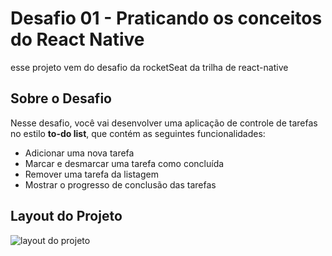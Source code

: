 # Desafio 01 - Praticando os conceitos do React Native

esse projeto vem do desafio da rocketSeat da trilha de react-native

## Sobre o Desafio
Nesse desafio, você vai desenvolver uma aplicação de controle de tarefas no estilo **to-do list**, que contém as seguintes funcionalidades:

- Adicionar uma nova tarefa
- Marcar e desmarcar uma tarefa como concluída
- Remover uma tarefa da listagem
- Mostrar o progresso de conclusão das tarefas

## Layout do Projeto
  ![layout do projeto](Downloads/imagem_2023-10-16_183001019)
